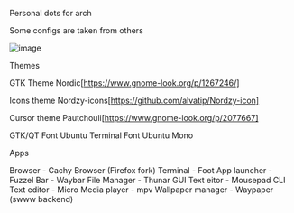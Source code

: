 Personal dots for arch 

Some configs are taken from others

![image](https://github.com/Waffelson/my-dots/assets/127903646/4e6d804d-a002-4963-be82-e1064678715f)


 Themes
 
GTK Theme Nordic[https://www.gnome-look.org/p/1267246/]

Icons theme Nordzy-icons[https://github.com/alvatip/Nordzy-icon]

Cursor theme Pautchouli[https://www.gnome-look.org/p/2077667]

GTK/QT Font Ubuntu
Terminal Font Ubuntu Mono

Apps 

Browser - Cachy Browser (Firefox fork) 
Terminal - Foot 
App launcher - Fuzzel 
Bar - Waybar 
File Manager - Thunar 
GUI Text eitor - Mousepad 
CLI Text editor - Micro 
Media player - mpv 
Wallpaper manager - Waypaper (swww backend) 









